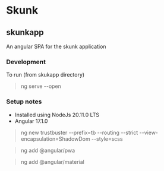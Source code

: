 # Skunk

## skunkapp
An angular SPA for the skunk application

### Development

To run (from skukapp directory)
> ng serve --open

### Setup notes
- Installed using NodeJs 20.11.0 LTS
- Angular 17.1.0 

> ng new trustbuster --prefix=tb --routing --strict --view-encapsulation=ShadowDom --style=scss

> ng add @angular/pwa

> ng add @angular/material